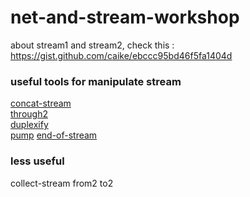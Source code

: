 # net-and-stream-workshop

about stream1 and stream2, check this : https://gist.github.com/caike/ebccc95bd46f5fa1404d

### useful tools for manipulate stream

[concat-stream](https://www.npmjs.com/package/concat-stream)  
[through2](https://www.npmjs.com/package/through2)  
[duplexify](https://www.npmjs.com/package/duplexify)  
[pump](https://www.npmjs.com/package/pump)
[end-of-stream](https://www.npmjs.com/package/end-of-stream)

### less useful

collect-stream
from2
to2
